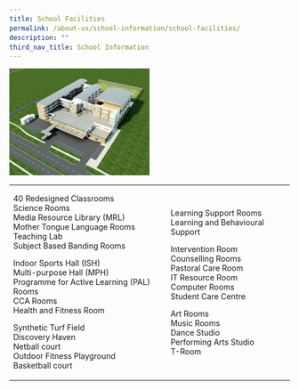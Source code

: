```yaml
---
title: School Facilities
permalink: /about-us/school-information/school-facilities/
description: ""
third_nav_title: School Information
---
```

<img style="width: 50%;" src="/images/fac.jpg" />
<table border="0">
<tbody>
<tr>
<td>
<p>40 Redesigned Classrooms<br />Science Rooms<br />Media Resource Library (MRL)<br />Mother Tongue Language Rooms<br />Teaching Lab<br />Subject Based Banding Rooms</p>
<p>Indoor Sports Hall (ISH)<br />Multi-purpose Hall (MPH)<br />Programme for Active Learning (PAL) Rooms<br />CCA Rooms<br />Health and Fitness Room</p>
<p>Synthetic Turf Field<br />Discovery Haven<br />Netball court<br />Outdoor Fitness Playground<a href="https://sengkanggreenpri.moe.edu.sg/cos/o.x?c=/wbn/pagetree&amp;func=view&amp;rid=1194772"><br /></a>Basketball court</p>
</td>
<td>
<p>Learning Support Rooms<br />Learning and Behavioural Support</p>
<p>Intervention Room<br />Counselling Rooms<br />Pastoral Care Room<br />IT Resource Room<br />Computer Rooms<br />Student Care Centre</p>
<p>Art Rooms<br />Music Rooms<br />Dance Studio<br />Performing Arts Studio<br />T-Room</p>
</td>
</tr>
</tbody>
</table>
